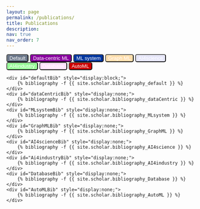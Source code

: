 ```yaml
---
layout: page
permalink: /publications/
title: Publications
description: 
nav: true
nav_order: 7
---
```

<!-- _pages/publications.md -->
<div class="publications">
    <!-- <div>machine learning</div> -->
    <button style="display: inline-block; background-color: #6A7689; color: #FFFFFF; border-radius: 5px; outline: none;" 
    onclick="changeBibliography('defaultBib')">
        Default
    </button>
    <button style="display: inline-block; background-color: #89009F; color: #FFFFFF; border-radius: 5px; outline: none;" 
    onclick="changeBibliography('dataCentricBib')">
        Data-centric ML
    </button>
    <button style="display: inline-block; background-color: #00369f; color: #FFFFFF; border-radius: 5px; outline: none;" 
    onclick="changeBibliography('MLsystemBib')">
        ML system
    </button>
    <button style="display: inline-block; background-color: #ffdead; color: #FFFFFF; border-radius: 5px; outline: none;" 
    onclick="changeBibliography('GraphMLBib')">
        Graph ML
    </button>
    <button style="display: inline-block; background-color: #e6e6fa; color: #FFFFFF; border-radius: 5px; outline: none;" 
    onclick="changeBibliography('AI4scienceBib')">
        AI4science
    </button>
    <button style="display: inline-block; background-color: #98fb98; color: #FFFFFF; border-radius: 5px; outline: none;" 
    onclick="changeBibliography('AI4industryBib')">
        AI4industry
    </button>
    <button style="display: inline-block; background-color: #ffe1ff; color: #FFFFFF; border-radius: 5px; outline: none;" 
    onclick="changeBibliography('DatabaseBib')">
        Database
    </button>
    <button style="display: inline-block; background-color: #cd0000; color: #FFFFFF; border-radius: 5px; outline: none;" 
    onclick="changeBibliography('AutoMLBib')">
        AutoML
    </button>
    
    <div id="defaultBib" style="display:block;">
        {% bibliography -f {{ site.scholar.bibliography_default }} %}
    </div>
    <div id="dataCentricBib" style="display:none;">
        {% bibliography -f {{ site.scholar.bibliography_dataCentric }} %}
    </div>
    <div id="MLsystemBib" style="display:none;">
        {% bibliography -f {{ site.scholar.bibliography_MLsystem }} %}
    </div>
    <div id="GraphMLBib" style="display:none;">
        {% bibliography -f {{ site.scholar.bibliography_GraphML }} %}
    </div>
    <div id="AI4scienceBib" style="display:none;">
        {% bibliography -f {{ site.scholar.bibliography_AI4science }} %}
    </div>
    <div id="Ai4industryBib" style="display:none;">
        {% bibliography -f {{ site.scholar.bibliography_AI4industry }} %}
    </div>
    <div id="DatabaseBib" style="display:none;">
        {% bibliography -f {{ site.scholar.bibliography_Database }} %}
    </div>
    <div id="AutoMLBib" style="display:none;">
        {% bibliography -f {{ site.scholar.bibliography_AutoML }} %}
    </div>
</div>

<script>
    var button_choice = 'defaultBib';
    function changeBibliography(choice) {
        // 根据需要修改 site.scholar.bibliography 的值
        if (choice === 'dataCentricBib') {
            document.getElementById("dataCentricBib").style.display = "block"; // 显示选中元素
            // 其余均隐藏
            document.getElementById("defaultBib").style.display = "none";
            document.getElementById("MLsystmeBib").style.display = "none";
            document.getElementById("GraphMLBib").style.display = "none";
            document.getElementById("AI4scienceBib").style.display = "none";
            document.getElementById("AI4industryBib").style.display = "none";
            document.getElementById("DatabaseBib").style.display = "none";
            document.getElementById("AutoMLBib").style.display = "none";
        } else if (choice === 'MLsystemBib') {
            document.getElementById("MLsystemBib").style.display = "block"; // 显示选中元素
            // 其余均隐藏
            document.getElementById("defaultBib").style.display = "none";
            document.getElementById("dataCentricBib").style.display = "none"; 
            document.getElementById("GraphMLBib").style.display = "none";
            document.getElementById("AI4scienceBib").style.display = "none";
            document.getElementById("AI4industryBib").style.display = "none";
            document.getElementById("DatabaseBib").style.display = "none";
            document.getElementById("AutoMLBib").style.display = "none";
        } else if (choice === 'GraphMLBib') {
            document.getElementById("GraphMLBib").style.display = "block"; // 显示选中元素
            // 其余均隐藏
            document.getElementById("defaultBib").style.display = "none";
            document.getElementById("dataCentricBib").style.display = "none"; 
            document.getElementById("MLsystemBib").style.display = "none";
            document.getElementById("AI4scienceBib").style.display = "none";
            document.getElementById("AI4industryBib").style.display = "none";
            document.getElementById("DatabaseBib").style.display = "none";
            document.getElementById("AutoMLBib").style.display = "none";
        } else if (choice === 'AI4scienceBib') {
            document.getElementById("AI4scienceBib").style.display = "block"; // 显示选中元素
            // 其余均隐藏
            document.getElementById("defaultBib").style.display = "none";
            document.getElementById("dataCentricBib").style.display = "none"; 
            document.getElementById("GraphMLBib").style.display = "none";
            document.getElementById("MLsystemBib").style.display = "none";
            document.getElementById("AI4industryBib").style.display = "none";
            document.getElementById("DatabaseBib").style.display = "none";
            document.getElementById("AutoMLBib").style.display = "none";
        } else if (choice === 'AI4industryBib') {
            document.getElementById("AI4industryBib").style.display = "block"; // 显示选中元素
            // 其余均隐藏
            document.getElementById("defaultBib").style.display = "none";
            document.getElementById("dataCentricBib").style.display = "none"; 
            document.getElementById("GraphMLBib").style.display = "none";
            document.getElementById("AI4scienceBib").style.display = "none";
            document.getElementById("MLsystemBib").style.display = "none";
            document.getElementById("DatabaseBib").style.display = "none";
            document.getElementById("AutoMLBib").style.display = "none";
        } else if (choice === 'DatabaseBib') {
            document.getElementById("DatabaseBib").style.display = "block"; // 显示选中元素
            // 其余均隐藏
            document.getElementById("defaultBib").style.display = "none";
            document.getElementById("dataCentricBib").style.display = "none"; 
            document.getElementById("GraphMLBib").style.display = "none";
            document.getElementById("AI4scienceBib").style.display = "none";
            document.getElementById("AI4industryBib").style.display = "none";
            document.getElementById("MLsystemBib").style.display = "none";
            document.getElementById("AutoMLBib").style.display = "none";
        } else if (choice === 'AutoMLBib') {
            document.getElementById("AutoMLBib").style.display = "block"; // 显示选中元素
            // 其余均隐藏
            document.getElementById("defaultBib").style.display = "none";
            document.getElementById("dataCentricBib").style.display = "none"; 
            document.getElementById("GraphMLBib").style.display = "none";
            document.getElementById("AI4scienceBib").style.display = "none";
            document.getElementById("AI4industryBib").style.display = "none";
            document.getElementById("DatabaseBib").style.display = "none";
            document.getElementById("MLsystemBib").style.display = "none";
        } else { // defaultBib
            document.getElementById("defaultBib").style.display = "block"; // 显示选中元素
            // 其余均隐藏
            document.getElementById("AutoMLBib").style.display = "none";
            document.getElementById("dataCentricBib").style.display = "none"; 
            document.getElementById("GraphMLBib").style.display = "none";
            document.getElementById("AI4scienceBib").style.display = "none";
            document.getElementById("AI4industryBib").style.display = "none";
            document.getElementById("DatabaseBib").style.display = "none";
            document.getElementById("MLsystemBib").style.display = "none";
        }
    }
</script>
